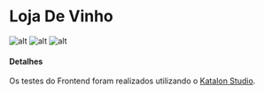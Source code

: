 # Loja De Vinho

![alt](https://img.shields.io/github/issues/netodeolino/LojaDeVinho.svg)
![alt](https://img.shields.io/github/forks/netodeolino/LojaDeVinho.svg)
![alt](https://img.shields.io/github/stars/netodeolino/LojaDeVinho.svg)

#### Detalhes
Os testes do Frontend foram realizados utilizando o [Katalon Studio](https://www.katalon.com/).
